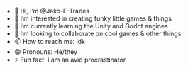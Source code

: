 - 👋 Hi, I’m @Jako-F-Trades
- 👀 I’m interested in creating funky little games & things
- 🌱 I’m currently learning the Unity and Godot engines
- 💞️ I’m looking to collaborate on cool games & other things
- 📫 How to reach me: idk
- 😄 Pronouns: He/they
- ⚡ Fun fact: I am an avid procrastinator

<!---
Jako-F-Trades/Jako-F-Trades is a ✨ special ✨ repository because its `README.md` (this file) appears on your GitHub profile.
You can click the Preview link to take a look at your changes.
--->
